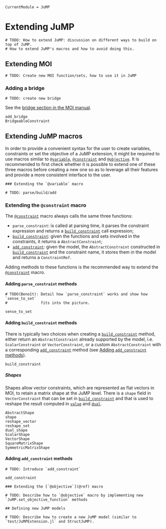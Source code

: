 ```@meta
CurrentModule = JuMP
```

Extending JuMP
==============

```@meta
# TODO: How to extend JuMP: discussion on different ways to build on top of JuMP.
# How to extend JuMP's macros and how to avoid doing this.
```

## Extending MOI

```@meta
# TODO: Create new MOI function/sets, how to use it in JuMP
```

### Adding a bridge

```@meta
# TODO: create new bridge
```

See the [bridge section in the MOI manual](http://www.juliaopt.org/MathOptInterface.jl/v0.9.1/apimanual/#Automatic-reformulation-1).

```@docs
add_bridge
BridgeableConstraint
```

## Extending JuMP macros

In order to provide a convenient syntax for the user to create variables,
constraints or set the objective of a JuMP extension, it might be required to
use macros similar to [`@variable`](@ref), [`@constraint`](@ref) and
[`@objective`](@ref).
It is recommended to first check whether it is possible to extend one of these
three macros before creating a new one so as to leverage all their features and
provide a more consistent interface to the user.

```@meta
### Extending the `@variable` macro

# TODO: parse/build/add
```

### Extending the `@constraint` macro

The [`@constraint`](@ref) macro always calls the same three functions:
* `parse_constraint`: is called at parsing time, it parses the constraint
  expression and returns a [`build_constraint`](@ref) call expression;
* [`build_constraint`](@ref): given the functions and sets involved in the
  constraints, it returns a `AbstractConstraint`;
* [`add_constraint`](@ref): given the model, the `AbstractConstraint`
  constructed in [`build_constraint`](@ref) and the constraint name, it stores
  them in the model and returns a `ConstraintRef`.

Adding methods to these functions is the recommended way to extend the
[`@constraint`](@ref) macro.

#### Adding `parse_constraint` methods

```@meta
# TODO(Benoît): Detail how `parse_constraint` works and show how `sense_to_set`
#               fits into the picture.
```

```@docs
sense_to_set
```

#### Adding `build_constraint` methods

There is typically two choices when creating a [`build_constraint`](@ref)
method, either return an `AbstractConstraint` already supported by the
model, i.e. `ScalarConstraint` or `VectorConstraint`, or a custom
`AbstractConstraint` with a corresponding [`add_constraint`](@ref) method (see
[Adding `add_constraint` methods](@ref)).

```@docs
build_constraint
```

##### Shapes

Shapes allow vector constraints, which are represented as flat vectors in MOI,
to retain a matrix shape at the JuMP level. There is a `shape` field in
`VectorConstraint` that can be set in [`build_constraint`](@ref) and that is
used to reshape the result computed in [`value`](@ref) and [`dual`](@ref).

```@docs
AbstractShape
shape
reshape_vector
reshape_set
dual_shape
ScalarShape
VectorShape
SquareMatrixShape
SymmetricMatrixShape
```

#### Adding `add_constraint` methods

```@meta
# TODO: Introduce `add_constraint`
```

```@docs
add_constraint
```

```@meta
### Extending the [`@objective`](@ref) macro

# TODO: Describe how to `@objective` macro by implementing new `JuMP.set_objective_function` methods

## Defining new JuMP models

# TODO: Describe how to create a new JuMP model (similar to `test/JuMPExtension.jl` and StructJuMP).
```
